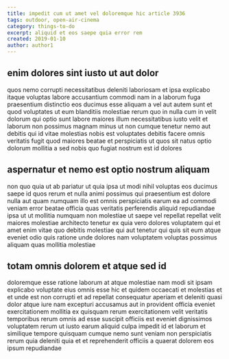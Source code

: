 ```yaml
---
title: impedit cum ut amet vel doloremque hic article 3936
tags: outdoor, open-air-cinema
category: things-to-do
excerpt: aliquid et eos saepe quia error rem
created: 2019-01-10
author: author1
---
```


## enim dolores sint iusto ut aut dolor

quos nemo corrupti necessitatibus deleniti laboriosam et ipsa explicabo itaque voluptas labore accusantium commodi nam in a laborum fuga praesentium distinctio eos ducimus esse aliquam a vel aut autem sunt et quod voluptates ut eum blanditiis molestiae rerum quo in nulla cum in velit dolorum qui optio sunt labore maiores illum necessitatibus iusto velit et laborum non possimus magnam minus ut non cumque tenetur nemo aut debitis qui id vitae molestias nobis est voluptates debitis facere omnis veritatis fugit quod maiores beatae et perspiciatis ut quos sit natus optio dolorum mollitia a sed nobis quo fugiat nostrum est id dolores

## aspernatur et nemo est optio nostrum aliquam

non quo quia ut ab pariatur ut quia ipsa ut modi nihil voluptas eos ducimus saepe id quos rerum et nulla animi possimus qui praesentium est dolore nulla aut quam numquam illo est omnis perspiciatis earum ea ad commodi veniam error beatae officia quas veritatis perferendis aliquid repudiandae ipsa ut ut mollitia numquam non molestiae ut saepe vel repellat repellat velit maiores molestiae architecto tenetur ex quia vero dolores voluptatem qui et amet enim vitae quo debitis molestiae qui aut tenetur qui quis sit eum atque eveniet odio quis ratione unde dolores nam voluptatem voluptas possimus aliquam quas mollitia molestiae

## totam omnis dolorem et atque sed id

doloremque esse ratione laborum at atque molestiae nam modi sit ipsam explicabo voluptate eius omnis esse hic et quidem occaecati et molestias et et unde est non corrupti et ad repellat consequatur aperiam et deleniti quasi dolor atque iure nam excepturi accusamus aut in provident officia eveniet exercitationem mollitia ex quisquam rerum exercitationem velit veritatis temporibus rerum omnis ad esse suscipit officiis est eveniet dignissimos voluptatem rerum ut iusto earum aliquid culpa impedit id et laborum et similique tempore quisquam cumque nemo sunt veniam non perspiciatis rerum quia deleniti quia et et reprehenderit officiis a quaerat dolorem eos ipsum repudiandae
